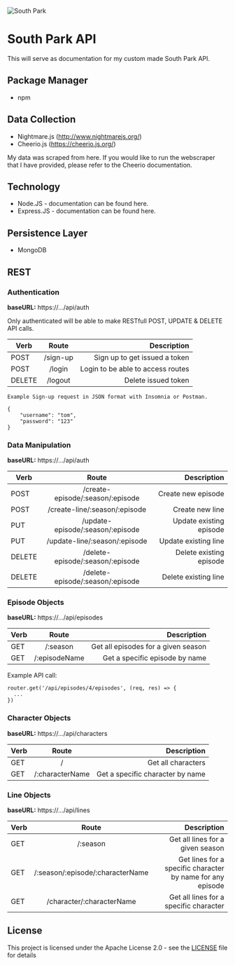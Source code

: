 ![South Park]('.images/southpark-banner.png?raw=true')

# South Park API

This will serve as documentation for my custom made South Park API. 

## Package Manager

* npm

## Data Collection

* Nightmare.js (http://www.nightmarejs.org/)
* Cheerio.js (https://cheerio.js.org/)

My data was scraped from here. If you would like to run the webscraper that I have provided, please refer to the Cheerio documentation. 

## Technology

* Node.JS - documentation can be found here.
* Express.JS - documentation can be found here.

## Persistence Layer

* MongoDB


## REST

### Authentication

**baseURL:** https://.../api/auth

Only authenticated will be able to make RESTfull POST, UPDATE & DELETE API calls.  

| Verb          | Route                                   | Description                            |
| ------------- |:---------------------------------------:| --------------------------------:      |
| POST          | /sign-up                                | Sign up to get issued a token          |
| POST          | /login                                  | Login to be able to access routes      |
| DELETE        | /logout                                 | Delete issued token                    |


```
Example Sign-up request in JSON format with Insomnia or Postman.

{
	"username": "tom",
	"password": "123"
}

```

### Data Manipulation

**baseURL:** https://.../api/auth

| Verb          | Route                                   | Description                            |
| ------------- |:---------------------------------------:| --------------------------------:      |
| POST          | /create-episode/:season/:episode        | Create new episode                     |
| POST          | /create-line/:season/:episode           | Create new line                        |
| PUT           | /update-episode/:season/:episode        | Update existing episode                |
| PUT           | /update-line/:season/:episode           | Update existing line                   |
| DELETE        | /delete-episode/:season/:episode        | Delete existing episode                |
| DELETE        | /delete-episode/:season/:episode        | Delete existing line                   |


### Episode Objects

**baseURL:** https://.../api/episodes

| Verb           | Route                                  | Description                            |
| -------------  |:--------------------------------------:| --------------------------------:      |
| GET            | /:season                               | Get all episodes for a given season    |
| GET            | /:episodeName                          | Get a specific episode by name         |

Example API call:
```
router.get('/api/episodes/4/episodes', (req, res) => {
  ...
})
```

### Character Objects

**baseURL:** https://.../api/characters

| Verb           | Route                                  | Description                            |
| -------------  |:--------------------------------------:| --------------------------------:      |
| GET            | /                                      | Get all characters                     |
| GET            | /:characterName                        | Get a specific character by name       |

### Line Objects

**baseURL:** https://.../api/lines

| Verb           | Route                                  | Description                            |
| -------------  |:--------------------------------------:| --------------------------------:      |
| GET            | /:season                               | Get all lines for a given season       |
| GET            | /:season/:episode/:characterName       | Get lines for a specific character by name for any episode   |
| GET            | /character/:characterName              | Get all lines for a specific character |

## License
This project is licensed under the Apache License 2.0 - see the <a href="https://github.com/ThomasLee94/southpark-api/blob/master/LICENSE">LICENSE</a> file for details
